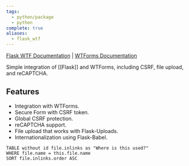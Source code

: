 ```yaml
---
tags:
  - python/package
  - python
complete: true
aliases:
  - flask_wtf
---
```

[Flask WTF Documentation](https://flask-wtf.readthedocs.io/en/1.2.x/) |  [WTForms Documentation](https://wtforms.readthedocs.io/)

Simple integration of [[Flask]] and WTForms, including CSRF, file upload, and reCAPTCHA.

## Features

- Integration with WTForms.
- Secure Form with CSRF token.
- Global CSRF protection.
- reCAPTCHA support.
- File upload that works with Flask-Uploads.
- Internationalization using Flask-Babel.
```dataview
TABLE without id file.inlinks as "Where is this used?"
WHERE file.name = this.file.name
SORT file.inlinks.order ASC 
```